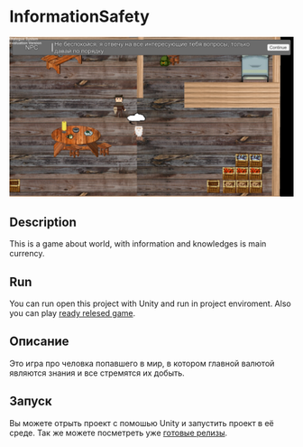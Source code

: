 ﻿# InformationSafety

![alt text](image.png)
 
## Description
This is a game about world, with information and 
knowledges is main currency. 

## Run
You can run open this project with Unity and run in project
enviroment. Also you can play
[ready relesed game](https://github.com/Kostya-228/InformationSafety/releases).


## Описание
Это игра про человка попавшего в мир, в котором
главной валютой являются знания и все стремятся их
добыть.


## Запуск
Вы можете отрыть проект с помошью Unity и запустить 
проект в её среде. Так же можете посметреть уже 
[готовые релизы](https://github.com/Kostya-228/InformationSafety/releases).

